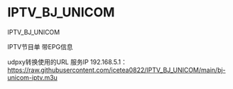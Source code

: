 # IPTV_BJ_UNICOM
IPTV_BJ_UNICOM

IPTV节目单 带EPG信息

udpxy转换使用的URL 服务IP 192.168.5.1：
https://raw.githubusercontent.com/icetea0822/IPTV_BJ_UNICOM/main/bj-unicom-iptv.m3u
